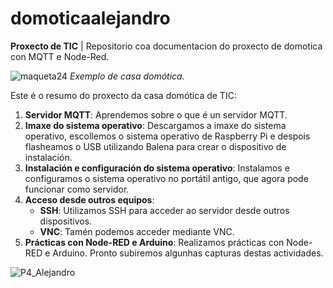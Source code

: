 # domoticaalejandro
**Proxecto de TIC** | Repositorio coa documentacion do proxecto de domotica con MQTT e Node-Red.

![maqueta24](https://github.com/alejandropzzz/domoticaalejandro/assets/171036163/618176ce-867a-405a-8bf1-384d0df87c3a)
_Exemplo de casa domótica._

Este é o resumo do proxecto da casa domótica de TIC:

1. **Servidor MQTT**: Aprendemos sobre o que é un servidor MQTT.
2. **Imaxe do sistema operativo**: Descargamos a imaxe do sistema operativo, escollemos o sistema operativo de Raspberry Pi e despois flasheamos o USB utilizando Balena para crear o dispositivo de instalación.
3. **Instalación e configuración do sistema operativo**: Instalamos e configuramos o sistema operativo no portátil antigo, que agora pode funcionar como servidor.
4. **Acceso desde outros equipos**:
    - **SSH**: Utilizamos SSH para acceder ao servidor desde outros dispositivos.
    - **VNC**: Tamén podemos acceder mediante VNC.
5. **Prácticas con Node-RED e Arduino**: Realizamos prácticas con Node-RED e Arduino. Pronto subiremos algunhas capturas destas actividades.


![P4_Alejandro](https://github.com/alejandropzzz/domoticaalejandro/assets/171036163/5fc90cc6-2316-4265-812b-069979c429ed)
